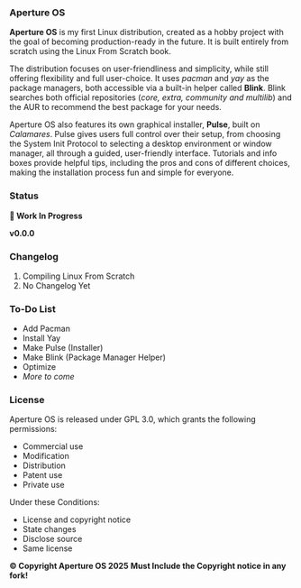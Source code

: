 ### Aperture OS

**Aperture OS** is my first Linux distribution, created as a hobby project with the goal of becoming production-ready in the future. It is built entirely from scratch using the Linux From Scratch book.

The distribution focuses on user-friendliness and simplicity, while still offering flexibility and full user-choice. It uses *pacman* and *yay* as the package managers, both accessible via a built-in helper called **Blink**. Blink searches both official repositories (*core, extra, community and multilib*) and the AUR to recommend the best package for your needs.

Aperture OS also features its own graphical installer, **Pulse**, built on *Calamares*. Pulse gives users full control over their setup, from choosing the System Init Protocol to selecting a desktop environment or window manager, all through a guided, user-friendly interface. Tutorials and info boxes provide helpful tips, including the pros and cons of different choices, making the installation process fun and simple for everyone.

### Status

**🚧   Work In Progress**

**v0.0.0**

### Changelog

1. Compiling Linux From Scratch
2. No Changelog Yet

### To-Do List

- Add Pacman
- Install Yay
- Make Pulse (Installer)
- Make Blink (Package Manager Helper)
- Optimize
- *More to come*


### License
Aperture OS is released under GPL 3.0, which grants the following permissions:

* Commercial use
* Modification
* Distribution
* Patent use
* Private use
 
Under these Conditions:

* License and copyright notice
* State changes
* Disclose source
* Same license


**&copy; Copyright Aperture OS 2025**
**Must Include the Copyright notice in any fork!**
